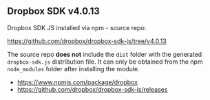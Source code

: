 ## Dropbox SDK v4.0.13

Dropbox SDK JS installed via npm - source repo:

https://github.com/dropbox/dropbox-sdk-js/tree/v4.0.13

The source repo **does not** include the `dist` folder with the generated `dropbox-sdk.js`
distribution file. It can only be obtained from the npm `node_modules` folder after installing
the module.

- https://www.npmjs.com/package/dropbox
- https://github.com/dropbox/dropbox-sdk-js/releases

